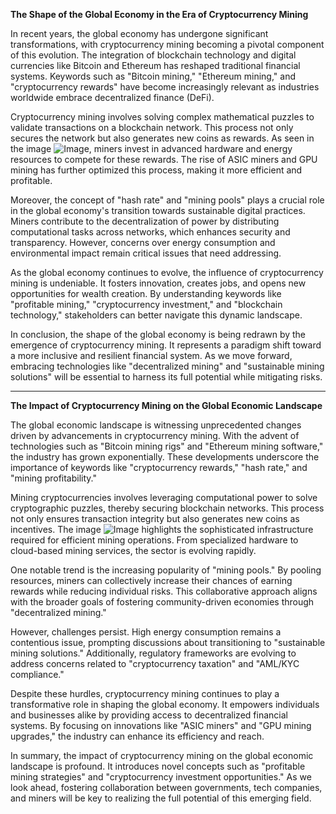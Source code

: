 **The Shape of the Global Economy in the Era of Cryptocurrency Mining**

In recent years, the global economy has undergone significant transformations, with cryptocurrency mining becoming a pivotal component of this evolution. The integration of blockchain technology and digital currencies like Bitcoin and Ethereum has reshaped traditional financial systems. Keywords such as "Bitcoin mining," "Ethereum mining," and "cryptocurrency rewards" have become increasingly relevant as industries worldwide embrace decentralized finance (DeFi).

Cryptocurrency mining involves solving complex mathematical puzzles to validate transactions on a blockchain network. This process not only secures the network but also generates new coins as rewards. As seen in the image ![Image](https://github.com/user-attachments/assets/057c907c-805e-4310-a052-f5031067f3de), miners invest in advanced hardware and energy resources to compete for these rewards. The rise of ASIC miners and GPU mining has further optimized this process, making it more efficient and profitable.

Moreover, the concept of "hash rate" and "mining pools" plays a crucial role in the global economy's transition towards sustainable digital practices. Miners contribute to the decentralization of power by distributing computational tasks across networks, which enhances security and transparency. However, concerns over energy consumption and environmental impact remain critical issues that need addressing.

As the global economy continues to evolve, the influence of cryptocurrency mining is undeniable. It fosters innovation, creates jobs, and opens new opportunities for wealth creation. By understanding keywords like "profitable mining," "cryptocurrency investment," and "blockchain technology," stakeholders can better navigate this dynamic landscape.

In conclusion, the shape of the global economy is being redrawn by the emergence of cryptocurrency mining. It represents a paradigm shift toward a more inclusive and resilient financial system. As we move forward, embracing technologies like "decentralized mining" and "sustainable mining solutions" will be essential to harness its full potential while mitigating risks.

---

**The Impact of Cryptocurrency Mining on the Global Economic Landscape**

The global economic landscape is witnessing unprecedented changes driven by advancements in cryptocurrency mining. With the advent of technologies such as "Bitcoin mining rigs" and "Ethereum mining software," the industry has grown exponentially. These developments underscore the importance of keywords like "cryptocurrency rewards," "hash rate," and "mining profitability."

Mining cryptocurrencies involves leveraging computational power to solve cryptographic puzzles, thereby securing blockchain networks. This process not only ensures transaction integrity but also generates new coins as incentives. The image ![Image](https://github.com/user-attachments/assets/057c907c-805e-4310-a052-f5031067f3de) highlights the sophisticated infrastructure required for efficient mining operations. From specialized hardware to cloud-based mining services, the sector is evolving rapidly.

One notable trend is the increasing popularity of "mining pools." By pooling resources, miners can collectively increase their chances of earning rewards while reducing individual risks. This collaborative approach aligns with the broader goals of fostering community-driven economies through "decentralized mining."

However, challenges persist. High energy consumption remains a contentious issue, prompting discussions about transitioning to "sustainable mining solutions." Additionally, regulatory frameworks are evolving to address concerns related to "cryptocurrency taxation" and "AML/KYC compliance."

Despite these hurdles, cryptocurrency mining continues to play a transformative role in shaping the global economy. It empowers individuals and businesses alike by providing access to decentralized financial systems. By focusing on innovations like "ASIC miners" and "GPU mining upgrades," the industry can enhance its efficiency and reach.

In summary, the impact of cryptocurrency mining on the global economic landscape is profound. It introduces novel concepts such as "profitable mining strategies" and "cryptocurrency investment opportunities." As we look ahead, fostering collaboration between governments, tech companies, and miners will be key to realizing the full potential of this emerging field.